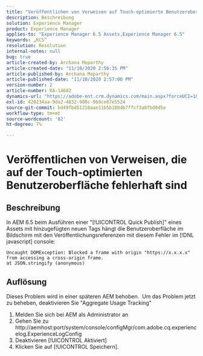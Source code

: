 ```yaml
---
title: "Veröffentlichen von Verweisen auf Touch-optimierte Benutzeroberfläche"
description: Beschreibung
solution: Experience Manager
product: Experience Manager
applies-to: "Experience Manager 6.5 Assets,Experience Manager 6.5"
keywords: „KCS“
resolution: Resolution
internal-notes: null
bug: true
article-created-by: Archana Moparthy
article-created-date: "11/10/2020 2:56:35 PM"
article-published-by: Archana Moparthy
article-published-date: "11/10/2020 2:57:00 PM"
version-number: 2
article-number: KA-14682
dynamics-url: "https://adobe-ent.crm.dynamics.com/main.aspx?forceUCI=1&pagetype=entityrecord&etn=knowledgearticle&id=a2eb8aeb-6423-eb11-a813-00224809820c"
exl-id: 420234aa-9da2-4832-980c-9b9ce67e5524
source-git-commit: bd49fbd51210aae11b5b1084b7ffcf3a8fbd0d5e
workflow-type: tm+mt
source-wordcount: '82'
ht-degree: 7%

---
```


# Veröffentlichen von Verweisen, die auf der Touch-optimierten Benutzeroberfläche fehlerhaft sind

## Beschreibung

In AEM 6.5 beim Ausführen einer &quot;[!UICONTROL Quick Publish]&quot; eines Assets mit hinzugefügten neuen Tags hängt die Benutzeroberfläche im Bildschirm mit den Veröffentlichungsreferenzen mit diesem Fehler im [!DNL javascript] console:

```
Uncaught DOMException: Blocked a frame with origin "https://x.x.x.x" from accessing a cross-origin frame.
at JSON.stringify (anonymous)
```


## Auflösung

Dieses Problem wird in einer späteren AEM behoben.  Um das Problem jetzt zu beheben, deaktivieren Sie &quot;Aggregate Usage Tracking&quot;

1. Melden Sie sich bei AEM als Administrator an
2. Gehen Sie zu http://aemhost:port/system/console/configMgr/com.adobe.cq.experiencelog.ExperienceLogConfig
3. Deaktivieren [!UICONTROL Aktiviert]
4. Klicken Sie auf [!UICONTROL Speichern].
